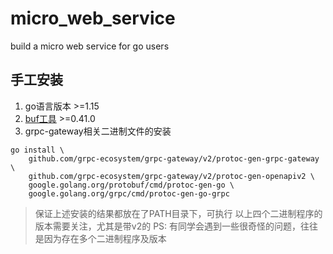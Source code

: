# micro_web_service
build a micro web service for go users

## 手工安装

1. go语言版本 >=1.15
2. [buf工具](https://github.com/bufbuild/buf/releases) >=0.41.0
3. grpc-gateway相关二进制文件的安装
```shell
go install \
    github.com/grpc-ecosystem/grpc-gateway/v2/protoc-gen-grpc-gateway \
    github.com/grpc-ecosystem/grpc-gateway/v2/protoc-gen-openapiv2 \
    google.golang.org/protobuf/cmd/protoc-gen-go \
    google.golang.org/grpc/cmd/protoc-gen-go-grpc
```

> 保证上述安装的结果都放在了PATH目录下，可执行
> 以上四个二进制程序的版本需要关注，尤其是带v2的
> PS: 有同学会遇到一些很奇怪的问题，往往是因为存在多个二进制程序及版本
